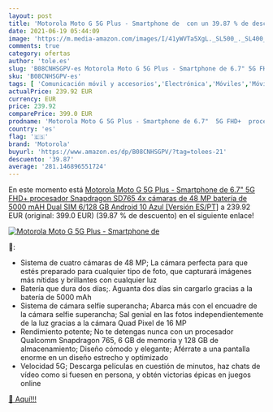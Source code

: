 ```yaml
---
layout: post
title: 'Motorola Moto G 5G Plus - Smartphone de  con un 39.87 % de descuento'
date: 2021-06-19 05:44:09
image: 'https://m.media-amazon.com/images/I/41yWVTa5XgL._SL500_._SL400_.jpg'
comments: true
category: ofertas
author: 'tole.es'
slug: 'B08CNHSGPV-es Motorola Moto G 5G Plus - Smartphone de 6.7" 5G FHD+...'
sku: 'B08CNHSGPV-es'
tags: [ 'Comunicación móvil y accesorios','Electrónica','Móviles','Móviles y smartphones libres','android','motorola', ]
actualPrice: 239.92 EUR
currency: EUR
price: 239.92
comparePrice: 399.0 EUR
prodname: 'Motorola Moto G 5G Plus - Smartphone de 6.7"  5G FHD+  procesador Snapdragon SD765  4x cámaras de 48 MP  batería de 5000 mAH  Dual SIM  6/128 GB  Android 10   Azul [Versión ES/PT]'
country: 'es'
flag: '🇪🇸'
brand: 'Motorola'
buyurl: 'https://www.amazon.es/dp/B08CNHSGPV/?tag=tolees-21'
descuento: '39.87'
average: '281.146896551724'
---
```


En este momento está [Motorola Moto G 5G Plus - Smartphone de 6.7"  5G FHD+  procesador Snapdragon SD765  4x cámaras de 48 MP  batería de 5000 mAH  Dual SIM  6/128 GB  Android 10   Azul [Versión ES/PT]](https://www.amazon.es/dp/B08CNHSGPV/?tag=tolees-21) a 239.92 EUR (original: 399.0 EUR) (39.87 %  de descuento) en el siguiente enlace!

[![Motorola Moto G 5G Plus - Smartphone de ](https://m.media-amazon.com/images/I/41yWVTa5XgL._SL500_._SL400_.jpg)](https://www.amazon.es/dp/B08CNHSGPV/?tag=tolees-21)

🔎:

- Sistema de cuatro cámaras de 48 MP; La cámara perfecta para que estés preparado para cualquier tipo de foto, que capturará imágenes más nítidas y brillantes con cualquier luz
- Batería que dura dos días;. Aguanta dos días sin cargarlo gracias a la batería de 5000 mAh
- Sistema de cámara selfie superancha; Abarca más con el encuadre de la cámara selfie superancha; Sal genial en las fotos independientemente de la luz gracias a la cámara Quad Pixel de 16 MP
- Rendimiento potente; No te detengas nunca con un procesador Qualcomm Snapdragon 765, 6 GB de memoria y 128 GB de almacenamiento; Diseño cómodo y elegante; Aférrate a una pantalla enorme en un diseño estrecho y optimizado
- Velocidad 5G; Descarga películas en cuestión de minutos, haz chats de vídeo como si fuesen en persona, y obtén victorias épicas en juegos online

[🛒 Aquí!!!](https://www.amazon.es/dp/B08CNHSGPV/?tag=tolees-21)
